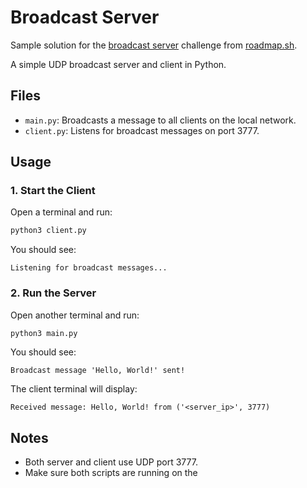 # Broadcast Server
Sample solution for the [broadcast server](https://roadmap.sh/projects/broadcast-server) challenge from [roadmap.sh](https://roadmap.sh/).


A simple UDP broadcast server and client in Python.

## Files

- `main.py`: Broadcasts a message to all clients on the local network.
- `client.py`: Listens for broadcast messages on port 3777.

## Usage

### 1. Start the Client

Open a terminal and run:

```bash
python3 client.py
```

You should see:

```
Listening for broadcast messages...
```

### 2. Run the Server

Open another terminal and run:

```bash
python3 main.py
```

You should see:

```
Broadcast message 'Hello, World!' sent!
```

The client terminal will display:

```
Received message: Hello, World! from ('<server_ip>', 3777)
```

## Notes

- Both server and client use UDP port 3777.
- Make sure both scripts are running on the